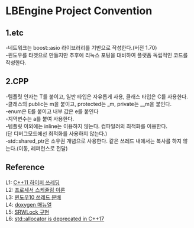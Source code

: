 LBEngine Project Convention
================================

1.etc
-------------------------

-네트워크는 boost::asio 라이브러리를 기반으로 작성한다.(버전 1.70)  
-윈도우를 타겟으로 만들지만 추후에 리눅스 포팅을 대비하여 플랫폼 독립적인 코드를 작성한다.  

2.CPP
-------------------------

-템플릿 인자는 T를 붙이고, 일반 타입은 자유롭게 사용, 클래스 타입은 C를 사용한다.  
-클래스의 public는 m을 붙이고, protected는 _m, private는 __m을 붙인다.  
-enum은 E를 붙이고 내부 값은 e를 붙인다  
-지역변수는 a를 붙여 사용한다.  
-템플릿 이외에는 inline는 이용하지 않는다. 컴파일러의 최적화를 이용한다.  
(단 디버그모드에선 최적화를 사용하지 않는다.)  
-std::shared_ptr은 소유권 개념으로 사용한다. 같은 쓰레드 내에서는 복사를 하지 않는다.(이동, 레퍼런스로 전달)

Reference
-------------------------

L1: [C++11 하이퍼 쓰레딩](https://eli.thegreenplace.net/2016/c11-threads-affinity-and-hyperthreading)  
L2: [프로세서 스케쥴링 이론](http://colomy.tistory.com/120)  
L3: [윈도우10 쓰레드 분배](http://www.hwbattle.com/bbs/board.php?bo_table=news&wr_id=70307)  
L4: [doxygen 매뉴얼](https://rinovation.tistory.com/77)  
L5: [SRWLock 구현](https://megayuchi.com/2017/06/25/srwlock-%EB%B9%A0%EB%A5%B8-%EC%84%B1%EB%8A%A5%EC%9D%98-%EB%B9%84%EA%B2%B0)  
L6: [std::allocator<void> is deprecated in C++17](https://github.com/boostorg/beast/issues/1272)  